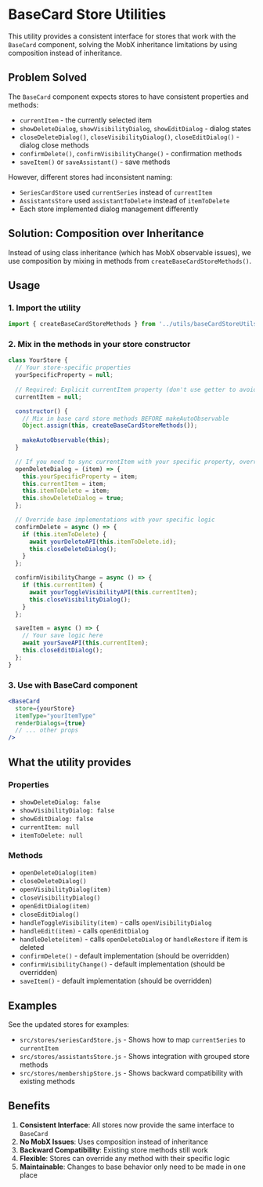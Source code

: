 # BaseCard Store Utilities

This utility provides a consistent interface for stores that work with the `BaseCard` component, solving the MobX inheritance limitations by using composition instead of inheritance.

## Problem Solved

The `BaseCard` component expects stores to have consistent properties and methods:
- `currentItem` - the currently selected item
- `showDeleteDialog`, `showVisibilityDialog`, `showEditDialog` - dialog states
- `closeDeleteDialog()`, `closeVisibilityDialog()`, `closeEditDialog()` - dialog close methods
- `confirmDelete()`, `confirmVisibilityChange()` - confirmation methods
- `saveItem()` or `saveAssistant()` - save methods

However, different stores had inconsistent naming:
- `SeriesCardStore` used `currentSeries` instead of `currentItem`
- `AssistantsStore` used `assistantToDelete` instead of `itemToDelete`
- Each store implemented dialog management differently

## Solution: Composition over Inheritance

Instead of using class inheritance (which has MobX observable issues), we use composition by mixing in methods from `createBaseCardStoreMethods()`.

## Usage

### 1. Import the utility

```javascript
import { createBaseCardStoreMethods } from '../utils/baseCardStoreUtils';
```

### 2. Mix in the methods in your store constructor

```javascript
class YourStore {
  // Your store-specific properties
  yourSpecificProperty = null;
  
  // Required: Explicit currentItem property (don't use getter to avoid conflicts)
  currentItem = null;

  constructor() {
    // Mix in base card store methods BEFORE makeAutoObservable
    Object.assign(this, createBaseCardStoreMethods());
    
    makeAutoObservable(this);
  }

  // If you need to sync currentItem with your specific property, override the dialog methods
  openDeleteDialog = (item) => {
    this.yourSpecificProperty = item;
    this.currentItem = item;
    this.itemToDelete = item;
    this.showDeleteDialog = true;
  };

  // Override base implementations with your specific logic
  confirmDelete = async () => {
    if (this.itemToDelete) {
      await yourDeleteAPI(this.itemToDelete.id);
      this.closeDeleteDialog();
    }
  };

  confirmVisibilityChange = async () => {
    if (this.currentItem) {
      await yourToggleVisibilityAPI(this.currentItem);
      this.closeVisibilityDialog();
    }
  };

  saveItem = async () => {
    // Your save logic here
    await yourSaveAPI(this.currentItem);
    this.closeEditDialog();
  };
}
```

### 3. Use with BaseCard component

```jsx
<BaseCard
  store={yourStore}
  itemType="yourItemType"
  renderDialogs={true}
  // ... other props
/>
```

## What the utility provides

### Properties
- `showDeleteDialog: false`
- `showVisibilityDialog: false`
- `showEditDialog: false`
- `currentItem: null`
- `itemToDelete: null`

### Methods
- `openDeleteDialog(item)`
- `closeDeleteDialog()`
- `openVisibilityDialog(item)`
- `closeVisibilityDialog()`
- `openEditDialog(item)`
- `closeEditDialog()`
- `handleToggleVisibility(item)` - calls `openVisibilityDialog`
- `handleEdit(item)` - calls `openEditDialog`
- `handleDelete(item)` - calls `openDeleteDialog` or `handleRestore` if item is deleted
- `confirmDelete()` - default implementation (should be overridden)
- `confirmVisibilityChange()` - default implementation (should be overridden)
- `saveItem()` - default implementation (should be overridden)

## Examples

See the updated stores for examples:
- `src/stores/seriesCardStore.js` - Shows how to map `currentSeries` to `currentItem`
- `src/stores/assistantsStore.js` - Shows integration with grouped store methods
- `src/stores/membershipStore.js` - Shows backward compatibility with existing methods

## Benefits

1. **Consistent Interface**: All stores now provide the same interface to `BaseCard`
2. **No MobX Issues**: Uses composition instead of inheritance
3. **Backward Compatibility**: Existing store methods still work
4. **Flexible**: Stores can override any method with their specific logic
5. **Maintainable**: Changes to base behavior only need to be made in one place